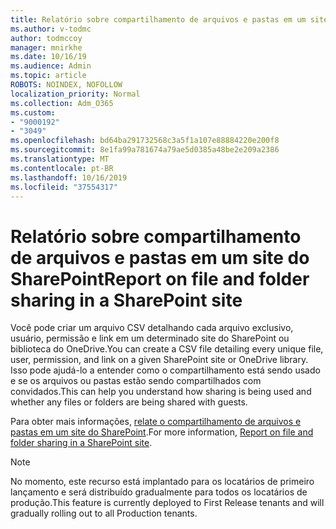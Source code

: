 ```yaml
---
title: Relatório sobre compartilhamento de arquivos e pastas em um site do SharePoint
ms.author: v-todmc
author: todmccoy
manager: mnirkhe
ms.date: 10/16/19
ms.audience: Admin
ms.topic: article
ROBOTS: NOINDEX, NOFOLLOW
localization_priority: Normal
ms.collection: Adm_O365
ms.custom:
- "9000192"
- "3049"
ms.openlocfilehash: bd64ba291732568c3a5f1a107e88884220e200f8
ms.sourcegitcommit: 8e1fa99a781674a79ae5d0385a48be2e209a2386
ms.translationtype: MT
ms.contentlocale: pt-BR
ms.lasthandoff: 10/16/2019
ms.locfileid: "37554317"
---
```

# <a name="report-on-file-and-folder-sharing-in-a-sharepoint-site"></a><span data-ttu-id="bf751-102">Relatório sobre compartilhamento de arquivos e pastas em um site do SharePoint</span><span class="sxs-lookup"><span data-stu-id="bf751-102">Report on file and folder sharing in a SharePoint site</span></span>

<span data-ttu-id="bf751-103">Você pode criar um arquivo CSV detalhando cada arquivo exclusivo, usuário, permissão e link em um determinado site do SharePoint ou biblioteca do OneDrive.</span><span class="sxs-lookup"><span data-stu-id="bf751-103">You can create a CSV file detailing every unique file, user, permission, and link on a given SharePoint site or OneDrive library.</span></span> <span data-ttu-id="bf751-104">Isso pode ajudá-lo a entender como o compartilhamento está sendo usado e se os arquivos ou pastas estão sendo compartilhados com convidados.</span><span class="sxs-lookup"><span data-stu-id="bf751-104">This can help you understand how sharing is being used and whether any files or folders are being shared with guests.</span></span>

<span data-ttu-id="bf751-105">Para obter mais informações, [relate o compartilhamento de arquivos e pastas em um site do SharePoint](https://docs.microsoft.com/en-us/sharepoint/sharing-reports).</span><span class="sxs-lookup"><span data-stu-id="bf751-105">For more information, [Report on file and folder sharing in a SharePoint site](https://docs.microsoft.com/en-us/sharepoint/sharing-reports).</span></span>

> [!NOTE]
> <span data-ttu-id="bf751-106">No momento, este recurso está implantado para os locatários de primeiro lançamento e será distribuído gradualmente para todos os locatários de produção.</span><span class="sxs-lookup"><span data-stu-id="bf751-106">This feature is currently deployed to First Release tenants and will gradually rolling out to all Production tenants.</span></span>